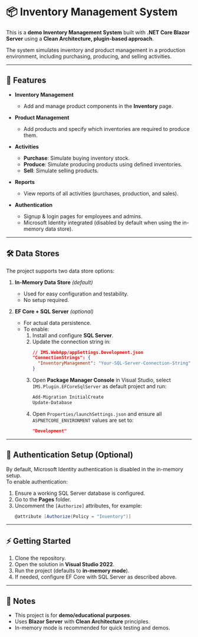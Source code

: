 # 📦 Inventory Management System

This is a **demo Inventory Management System** built with **.NET Core Blazor Server** using a **Clean Architecture, plugin-based approach**.  

The system simulates inventory and product management in a production environment, including purchasing, producing, and selling activities.  

---

## 🚀 Features

- **Inventory Management**  
  - Add and manage product components in the **Inventory** page.  

- **Product Management**  
  - Add products and specify which inventories are required to produce them.  

- **Activities**  
  - **Purchase**: Simulate buying inventory stock.  
  - **Produce**: Simulate producing products using defined inventories.  
  - **Sell**: Simulate selling products.  

- **Reports**  
  - View reports of all activities (purchases, production, and sales).  

- **Authentication**  
  - Signup & login pages for employees and admins.  
  - Microsoft Identity integrated (disabled by default when using the in-memory data store).  

---

## 🛠️ Data Stores

The project supports two data store options:  

1. **In-Memory Data Store** *(default)*  
   - Used for easy configuration and testability.  
   - No setup required.  

2. **EF Core + SQL Server** *(optional)*  
   - For actual data persistence.  
   - To enable:  
     1. Install and configure **SQL Server**.  
     2. Update the connection string in:  
        ```json
        // IMS.WebApp/appSettings.Development.json
        "ConnectionStrings": {
          "InventoryManagement": "Your-SQL-Server-Connection-String"
        }
        ```  
     3. Open **Package Manager Console** in Visual Studio, select `IMS.Plugin.EFCoreSqlServer` as default project and run:  
        ```powershell
        Add-Migration InitialCreate
        Update-Database
        ```  
     4. Open `Properties/launchSettings.json` and ensure all `ASPNETCORE_ENVIRONMENT` values are set to:  
        ```json
        "Development"
        ```  

---

## 🔑 Authentication Setup (Optional)

By default, Microsoft Identity authentication is disabled in the in-memory setup.  
To enable authentication:  

1. Ensure a working SQL Server database is configured.  
2. Go to the **Pages** folder.  
3. Uncomment the `[Authorize]` attributes, for example:  
   ```csharp
   @attribute [Authorize(Policy = "Inventory")]
   ```  

---

## ⚡ Getting Started

1. Clone the repository.  
2. Open the solution in **Visual Studio 2022**.  
3. Run the project (defaults to **in-memory mode**).  
4. If needed, configure EF Core with SQL Server as described above.  

---

## 📝 Notes

- This project is for **demo/educational purposes**.  
- Uses **Blazor Server** with **Clean Architecture** principles.  
- In-memory mode is recommended for quick testing and demos.  
